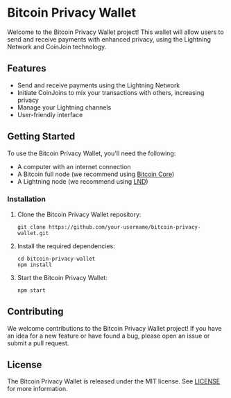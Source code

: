 <h1>Bitcoin Privacy Wallet</h1>

<p>Welcome to the Bitcoin Privacy Wallet project! This wallet will allow users to send and receive payments with enhanced privacy, using the Lightning Network and CoinJoin technology.</p>

<h2>Features</h2>

<ul>
  <li>Send and receive payments using the Lightning Network</li>
  <li>Initiate CoinJoins to mix your transactions with others, increasing privacy</li>
  <li>Manage your Lightning channels</li>
  <li>User-friendly interface</li>
</ul>

<h2>Getting Started</h2>

<p>To use the Bitcoin Privacy Wallet, you'll need the following:</p>

<ul>
  <li>A computer with an internet connection</li>
  <li>A Bitcoin full node (we recommend using <a href="https://bitcoincore.org/">Bitcoin Core</a>)</li>
  <li>A Lightning node (we recommend using <a href="https://github.com/lightningnetwork/lnd">LND</a>)</li>
</ul>

<h3>Installation</h3>

<ol>
  <li>Clone the Bitcoin Privacy Wallet repository:
    <pre><code>git clone https://github.com/your-username/bitcoin-privacy-wallet.git</code></pre>
  </li>
  <li>Install the required dependencies:
    <pre><code>cd bitcoin-privacy-wallet
npm install</code></pre>
  </li>
  <li>Start the Bitcoin Privacy Wallet:
    <pre><code>npm start</code></pre>
  </li>
</ol>

<h2>Contributing</h2>

<p>We welcome contributions to the Bitcoin Privacy Wallet project! If you have an idea for a new feature or have found a bug, please open an issue or submit a pull request.</p>

<h2>License</h2>

<p>The Bitcoin Privacy Wallet is released under the MIT license. See <a href="https://de.wikipedia.org/wiki/WTFPL">LICENSE</a> for more information.</p>

